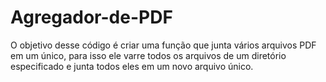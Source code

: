 # Agregador-de-PDF

O objetivo desse código é criar uma função que junta vários arquivos PDF em um único, para isso ele varre todos os arquivos de um diretório especificado e junta todos eles em um novo arquivo único.
